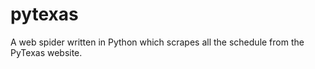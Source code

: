 pytexas
=======

A web spider written in Python which scrapes all the schedule from the PyTexas website. 
